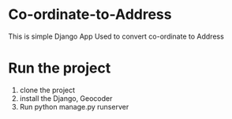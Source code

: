# Co-ordinate-to-Address
This is simple Django App Used to convert co-ordinate to Address

# Run the project
1. clone the project
2. install the Django, Geocoder
3. Run python manage.py runserver
